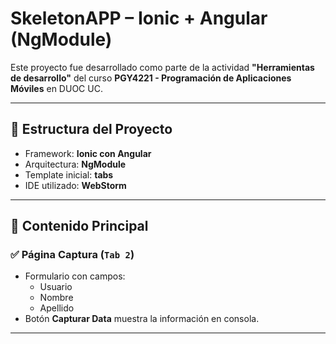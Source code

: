 # SkeletonAPP – Ionic + Angular (NgModule)

Este proyecto fue desarrollado como parte de la actividad **"Herramientas de desarrollo"** del curso **PGY4221 - Programación de Aplicaciones Móviles** en DUOC UC.

---

## 🧱 Estructura del Proyecto

- Framework: **Ionic con Angular**
- Arquitectura: **NgModule**
- Template inicial: **tabs**
- IDE utilizado: **WebStorm**

---

## 📁 Contenido Principal


### ✅ Página Captura (`Tab 2`)
- Formulario con campos:
  - Usuario
  - Nombre
  - Apellido
- Botón **Capturar Data** muestra la información en consola.

---

